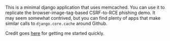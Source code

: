 This is a minimal django application that uses memcached.  You can use it to replicate the browser-image-tag-based CSRF-to-RCE phishing demo. 
It may seem somewhat contrived, but you can find plenty of apps that make similar calls to `django.core.cache` around Github.

Credit goes [here](https://github.com/rnevius/minimal-django) for getting me started quickly.
